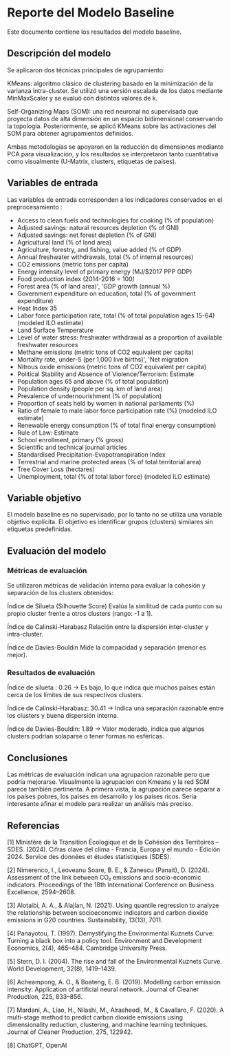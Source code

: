 # Reporte del Modelo Baseline

Este documento contiene los resultados del modelo baseline.

## Descripción del modelo

Se aplicaron dos técnicas principales de agrupamiento:

KMeans: algoritmo clásico de clustering basado en la minimización de la varianza intra-cluster. Se utilizó una versión escalada de los datos mediante MinMaxScaler y se evaluó con distintos valores de k.

Self-Organizing Maps (SOM): una red neuronal no supervisada que proyecta datos de alta dimensión en un espacio bidimensional conservando la topología. Posteriormente, se aplicó KMeans sobre las activaciones del SOM para obtener agrupamientos definidos.

Ambas metodologías se apoyaron en la reducción de dimensiones mediante PCA para visualización, y los resultados se interpretaron tanto cuantitativa como visualmente (U-Matrix, clusters, etiquetas de países).

## Variables de entrada

Las variables de entrada corresponden a los indicadores conservados en el preprocesamiento :
- Access to clean fuels and technologies for cooking (% of population)
- Adjusted savings: natural resources depletion (% of GNI)
- Adjusted savings: net forest depletion (% of GNI)
- Agricultural land (% of land area)
- Agriculture, forestry, and fishing, value added (% of GDP)
- Annual freshwater withdrawals, total (% of internal resources)
- CO2 emissions (metric tons per capita)
- Energy intensity level of primary energy (MJ/$2017 PPP GDP)
- Food production index (2014-2016 = 100)
- Forest area (% of land area)', 'GDP growth (annual %)
- Government expenditure on education, total (% of government expenditure)
- Heat Index 35
- Labor force participation rate, total (% of total population ages 15-64) (modeled ILO estimate)
- Land Surface Temperature
- Level of water stress: freshwater withdrawal as a proportion of available freshwater resources
- Methane emissions (metric tons of CO2 equivalent per capita)
- Mortality rate, under-5 (per 1,000 live births)', 'Net migration
- Nitrous oxide emissions (metric tons of CO2 equivalent per capita)
- Political Stability and Absence of Violence/Terrorism: Estimate
- Population ages 65 and above (% of total population)
- Population density (people per sq. km of land area)
- Prevalence of undernourishment (% of population)
- Proportion of seats held by women in national parliaments (%)
- Ratio of female to male labor force participation rate (%) (modeled ILO estimate)
- Renewable energy consumption (% of total final energy consumption)
- Rule of Law: Estimate
- School enrollment, primary (% gross)
- Scientific and technical journal articles
- Standardised Precipitation-Evapotranspiration Index
- Terrestrial and marine protected areas (% of total territorial area)
- Tree Cover Loss (hectares)
- Unemployment, total (% of total labor force) (modeled ILO estimate)

## Variable objetivo

El modelo baseline es no supervisado, por lo tanto no se utiliza una variable objetivo explícita. El objetivo es identificar grupos (clusters) similares sin etiquetas predefinidas.

## Evaluación del modelo

### Métricas de evaluación

Se utilizaron métricas de validación interna para evaluar la cohesión y separación de los clusters obtenidos:

Índice de Silueta (Silhouette Score)
Evalúa la similitud de cada punto con su propio cluster frente a otros clusters (rango: -1 a 1).

Índice de Calinski-Harabasz
Relación entre la dispersión inter-cluster y intra-cluster.

Índice de Davies-Bouldin
Mide la compacidad y separación (menor es mejor).

### Resultados de evaluación

Índice de silueta : 0.26 -> Es bajo, lo que indica que muchos países están cerca de los límites de sus respectivos clusters.

Índice de Calinski-Harabasz: 30.41 → Indica una separación razonable entre los clusters y buena dispersión interna.

Índice de Davies-Bouldin: 1.89 → Valor moderado, indica que algunos clusters podrían solaparse o tener formas no esféricas.

## Conclusiones

Las métricas de evaluación indican una agrupacion razonable pero que podria mejorarse. Visualmente la agrupacion con Kmeans y la red SOM parece también pertinenta. A primera vista, la agrupación parece separar a los países pobres, los países en desarrollo y los países ricos. Sería interesante afinar el modelo para realizar un análisis más preciso.

## Referencias

[1] Ministère de la Transition Écologique et de la Cohésion des Territoires – SDES. (2024). Cifras clave del clima - Francia, Europa y el mundo - Edición 2024. Service des données et études statistiques (SDES).

[2] Nimerenco, I., Leoveanu Soare, B. E., & Zanescu (Panait), D. (2024). Assessment of the link between CO₂ emissions and socio-economic indicators. Proceedings of the 18th International Conference on Business Excellence, 2594–2608.

[3] Alotaibi, A. A., & Alajlan, N. (2021). Using quantile regression to analyze the relationship between socioeconomic indicators and carbon dioxide emissions in G20 countries. Sustainability, 13(13), 7011.

[4] Panayotou, T. (1997). Demystifying the Environmental Kuznets Curve: Turning a black box into a policy tool. Environment and Development Economics, 2(4), 465–484. Cambridge University Press.

[5] Stern, D. I. (2004). The rise and fall of the Environmental Kuznets Curve. World Development, 32(8), 1419–1439.

[6] Acheampong, A. O., & Boateng, E. B. (2019). Modelling carbon emission intensity: Application of artificial neural network. Journal of Cleaner Production, 225, 833–856.

[7] Mardani, A., Liao, H., Nilashi, M., Alrasheedi, M., & Cavallaro, F. (2020). A multi-stage method to predict carbon dioxide emissions using dimensionality reduction, clustering, and machine learning techniques. Journal of Cleaner Production, 275, 122942.

[8] ChatGPT, OpenAI
